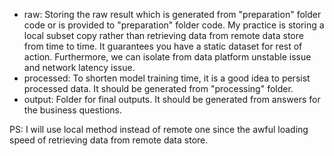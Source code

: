 - raw: Storing the raw result which is generated from "preparation" folder code or is provided to "preparation" folder code. 
  My practice is storing a local subset copy rather than retrieving data from remote data store from time to time. 
  It guarantees you have a static dataset for rest of action. 
  Furthermore, we can isolate from data platform unstable issue and network latency issue.
- processed: To shorten model training time, it is a good idea to persist processed data. It should be generated from "processing" folder.
- output: Folder for final outputs. It should be generated from answers for the business questions.

PS: I will use local method instead of remote one since the awful loading speed of retrieving data from remote data store.